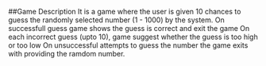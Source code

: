 ##Game Description
It is a game where the user is given 10 chances to guess the randomly selected number (1 - 1000) by the system.
On successfull guess game shows the guess is correct and exit the game
On each incorrect guess (upto 10), game suggest whether the guess is too high or too low
On unsuccessful attempts to guess the number the game exits with providing the ramdom number. 